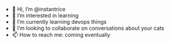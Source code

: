 - 👋 Hi, I’m @instantrice
- 👀 I’m interested in learning
- 🌱 I’m currently learning devops things
- 💞️ I’m looking to collaborate on conversations about your cats
- 📫 How to reach me: coming eventually

<!---
instantrice/instantrice is a ✨ special ✨ repository because its `README.md` (this file) appears on your GitHub profile.
You can click the Preview link to take a look at your changes.
--->
